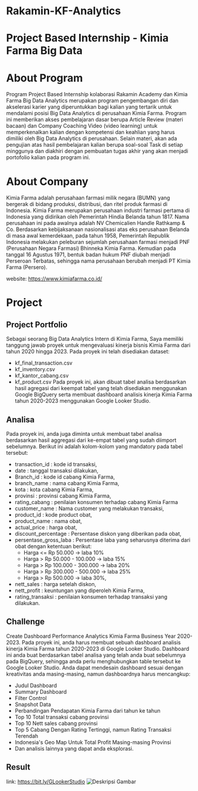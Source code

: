 # Rakamin-KF-Analytics
# Project Based Internship - Kimia Farma Big Data
# About Program
Program Project Based Internship kolaborasi Rakamin Academy dan Kimia Farma Big Data Analytics merupakan program pengembangan diri dan akselerasi karier yang diperuntukkan bagi kalian yang tertarik untuk mendalami posisi Big Data Analytics di perusahaan Kimia Farma. Program ini memberikan akses pembelajaran dasar berupa Article Review (materi bacaan) dan Company Coaching Video (video learning) untuk memperkenalkan kalian dengan kompetensi dan keahlian yang harus dimiliki oleh Big Data Analytics di perusahaan. Selain materi, akan ada pengujian atas hasil pembelajaran kalian berupa soal-soal Task di setiap minggunya dan diakhiri dengan pembuatan tugas akhir yang akan menjadi portofolio kalian pada program ini.
# About Company

Kimia Farma adalah perusahaan farmasi milik negara (BUMN) yang bergerak di bidang produksi, distribusi, dan ritel produk farmasi di Indonesia. Kimia Farma merupakan perusahaan industri farmasi pertama di Indonesia yang didirikan oleh Pemerintah Hindia Belanda tahun 1817. Nama perusahaan ini pada awalnya adalah NV Chemicalien Handle Rathkamp & Co. 
Berdasarkan kebijaksanaan nasionalisasi atas eks perusahaan Belanda di masa awal kemerdekaan, pada tahun 1958, Pemerintah Republik Indonesia melakukan peleburan sejumlah perusahaan farmasi menjadi PNF (Perusahaan Negara Farmasi) Bhinneka Kimia Farma. Kemudian pada tanggal 16 Agustus 1971, bentuk badan hukum PNF diubah menjadi Perseroan Terbatas, sehingga nama perusahaan berubah menjadi PT Kimia Farma (Persero).

website: https://www.kimiafarma.co.id/
# Project
## Project Portfolio
Sebagai seorang Big Data Analytics Intern di Kimia Farma, Saya memiliki tanggung jawab proyek untuk mengevaluasi kinerja bisnis Kimia Farma dari tahun 2020 hingga 2023. Pada proyek ini telah disediakan dataset: 
- kf_final_transaction.csv
- kf_inventory.csv 
- kf_kantor_cabang.csv
- kf_product.csv 
Pada proyek ini, akan dibuat tabel analisa berdasarkan hasil agregasi dari keempat tabel yang telah disediakan menggunakan Google BigQuery serta membuat dashboard analisis kinerja Kimia Farma tahun 2020-2023 menggunakan Google Looker Studio.
## Analisa
Pada proyek ini, anda juga diminta untuk membuat tabel analisa berdasarkan hasil aggregasi dari ke-empat tabel yang sudah diimport sebelumnya. Berikut ini adalah kolom-kolom yang
mandatory pada tabel tersebut:
- transaction_id : kode id transaksi,
- date : tanggal transaksi dilakukan,
- Branch_id : kode id cabang Kimia Farma,
- branch_name : nama cabang Kimia Farma,
- kota : kota cabang Kimia Farma,
- provinsi : provinsi cabang Kimia Farma,
- rating_cabang : penilaian konsumen terhadap cabang Kimia Farma
- customer_name : Nama customer yang melakukan transaksi,
- product_id : kode product obat,
- product_name : nama obat,
- actual_price : harga obat,
- discount_percentage : Persentase diskon yang diberikan pada obat,
- persentase_gross_laba : Persentase laba yang seharusnya diterima dari obat dengan ketentuan berikut:
  - Harga <= Rp 50.000 -> laba 10%
  - Harga > Rp 50.000 - 100.000 -> laba 15%
  - Harga > Rp 100.000 - 300.000 -> laba 20%
  - Harga > Rp 300.000 - 500.000 -> laba 25%
  - Harga > Rp 500.000 -> laba 30%,
- nett_sales : harga setelah diskon,
- nett_profit : keuntungan yang diperoleh Kimia Farma,
- rating_transaksi : penilaian konsumen terhadap transaksi yang dilakukan.
  
## Challenge
Create Dashboard Performance Analytics Kimia Farma Business Year 2020-2023. Pada proyek ini, anda harus membuat sebuah dashboard analisis kinerja Kimia Farma tahun 2020-2023 di Google Looker Studio. Dashboard ini anda buat berdasarkan tabel analisa yang telah anda buat sebelumnya pada BigQuery, sehingga anda perlu menghubungkan table tersebut ke Google Looker Studio. Anda dapat mendesain dashboard sesuai dengan kreativitas anda masing-masing, namun dashboardnya harus mencangkup:
- Judul Dashboard
- Summary Dashboard
- Filter Control
- Snapshot Data
- Perbandingan Pendapatan Kimia Farma dari tahun ke tahun
- Top 10 Total transaksi cabang provinsi
- Top 10 Nett sales cabang provinsi
- Top 5 Cabang Dengan Rating Tertinggi, namun Rating Transaksi Terendah
- Indonesia's Geo Map Untuk Total Profit Masing-masing Provinsi
- Dan analisis lainnya yang dapat anda eksplorasi.
  
## Result
link: https://bit.ly/GLookerStudio
![Deskripsi Gambar](https://raw.githubusercontent.com/username/repo-name/main/dashboard)
